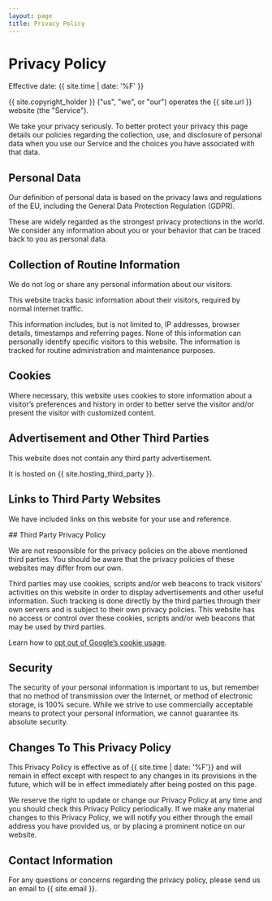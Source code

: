 ```yaml
---
layout: page
title: Privacy Policy
---
```

# Privacy Policy

Effective date: {{ site.time | date: '%F' }}

{{ site.copyright_holder }} ("us", "we", or "our") operates the {{ site.url }} website (the "Service").

We take your privacy seriously. To better protect your privacy this page details our policies regarding the collection, use, and disclosure of personal data when you use our Service and the choices you have associated with that data.


## Personal Data

Our definition of personal data is based on the privacy laws and regulations of the EU, including the General Data Protection Regulation (GDPR).

These are widely regarded as the strongest privacy protections in the world. We consider any information about you or your behavior that can be traced back to you as personal data.


## Collection of Routine Information

We do not log or share any personal information about our visitors.

This website tracks basic information about their visitors, required by normal internet traffic.

This information includes, but is not limited to, IP addresses, browser details, timestamps and referring pages. None of this information can personally identify specific visitors to this website. The information is tracked for routine administration and maintenance purposes.


## Cookies

Where necessary, this website uses cookies to store information about a visitor’s preferences and history in order to better serve the visitor and/or present the visitor with customized content.


## Advertisement and Other Third Parties

This website does not contain any third party advertisement.

It is hosted on {{ site.hosting_third_party }}.


## Links to Third Party Websites

We have included links on this website for your use and reference.


## Third Party Privacy Policy

We are not responsible for the privacy policies on the above mentioned third parties. You should be aware that the privacy policies of these websites may differ from our own.

Third parties may use cookies, scripts and/or web beacons to track visitors' activities on this website in order to display advertisements and other useful information. Such tracking is done directly by the third parties through their own servers and is subject to their own privacy policies. This website has no access or control over these cookies, scripts and/or web beacons that may be used by third parties.

Learn how to [opt out of Google’s cookie usage](http://www.google.com/privacy_ads.html).


## Security

The security of your personal information is important to us, but remember that no method of transmission over the Internet, or method of electronic storage, is 100% secure. While we strive to use commercially acceptable means to protect your personal information, we cannot guarantee its absolute security.


## Changes To This Privacy Policy

This Privacy Policy is effective as of {{ site.time | date: '%F'}} and will remain in effect except with respect to any changes in its provisions in the future, which will be in effect immediately after being posted on this page.

We reserve the right to update or change our Privacy Policy at any time and you should check this Privacy Policy periodically. If we make any material changes to this Privacy Policy, we will notify you either through the email address you have provided us, or by placing a prominent notice on our website.


## Contact Information

For any questions or concerns regarding the privacy policy, please send us an email to {{ site.email }}.
